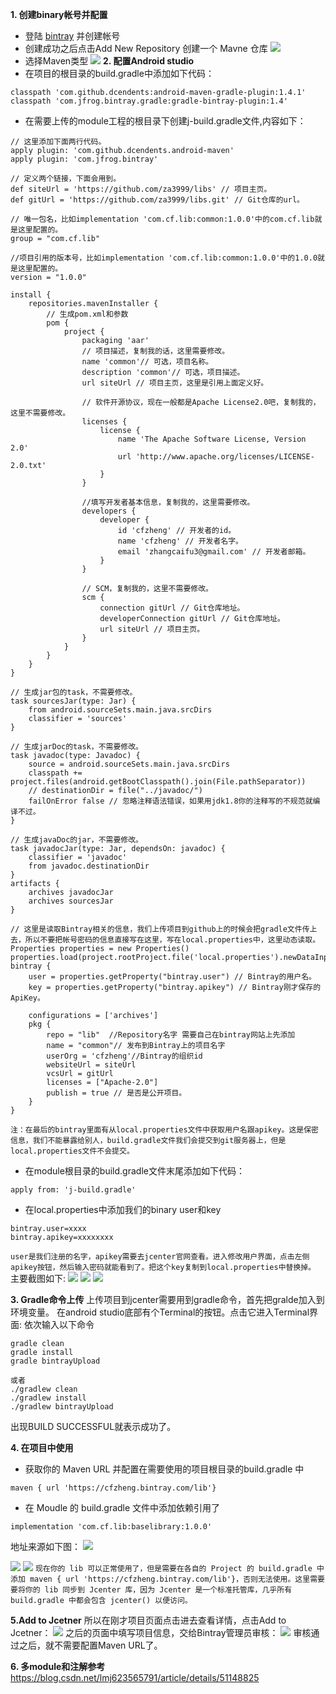 **1. 创建binary帐号并配置**
- 登陆 [bintray](https://bintray.com/) 并创建帐号
- 创建成功之后点击Add New Repository 创建一个 Mavne 仓库
![](https://upload-images.jianshu.io/upload_images/4443425-edbd4055384b8f09.png?imageMogr2/auto-orient/strip%7CimageView2/2/w/1240)
- 选择Maven类型
![](https://upload-images.jianshu.io/upload_images/4443425-9c69d8afcde89b3d.png?imageMogr2/auto-orient/strip%7CimageView2/2/w/1240)
**2. 配置Android studio**
- 在项目的根目录的build.gradle中添加如下代码：
```
classpath 'com.github.dcendents:android-maven-gradle-plugin:1.4.1'
classpath 'com.jfrog.bintray.gradle:gradle-bintray-plugin:1.4'
```
- 在需要上传的module工程的根目录下创建j-build.gradle文件,内容如下：
```
// 这里添加下面两行代码。
apply plugin: 'com.github.dcendents.android-maven'
apply plugin: 'com.jfrog.bintray'

// 定义两个链接，下面会用到。
def siteUrl = 'https://github.com/za3999/libs' // 项目主页。
def gitUrl = 'https://github.com/za3999/libs.git' // Git仓库的url。

// 唯一包名，比如implementation 'com.cf.lib:common:1.0.0'中的com.cf.lib就是这里配置的。
group = "com.cf.lib"

//项目引用的版本号，比如implementation 'com.cf.lib:common:1.0.0'中的1.0.0就是这里配置的。
version = "1.0.0"

install {
    repositories.mavenInstaller {
        // 生成pom.xml和参数
        pom {
            project {
                packaging 'aar'
                // 项目描述，复制我的话，这里需要修改。
                name 'common'// 可选，项目名称。
                description 'common'// 可选，项目描述。
                url siteUrl // 项目主页，这里是引用上面定义好。

                // 软件开源协议，现在一般都是Apache License2.0吧，复制我的，这里不需要修改。
                licenses {
                    license {
                        name 'The Apache Software License, Version 2.0'
                        url 'http://www.apache.org/licenses/LICENSE-2.0.txt'
                    }
                }

                //填写开发者基本信息，复制我的，这里需要修改。
                developers {
                    developer {
                        id 'cfzheng' // 开发者的id。
                        name 'cfzheng' // 开发者名字。
                        email 'zhangcaifu3@gmail.com' // 开发者邮箱。
                    }
                }

                // SCM，复制我的，这里不需要修改。
                scm {
                    connection gitUrl // Git仓库地址。
                    developerConnection gitUrl // Git仓库地址。
                    url siteUrl // 项目主页。
                }
            }
        }
    }
}

// 生成jar包的task，不需要修改。
task sourcesJar(type: Jar) {
    from android.sourceSets.main.java.srcDirs
    classifier = 'sources'
}

// 生成jarDoc的task，不需要修改。
task javadoc(type: Javadoc) {
    source = android.sourceSets.main.java.srcDirs
    classpath += project.files(android.getBootClasspath().join(File.pathSeparator))
    // destinationDir = file("../javadoc/")
    failOnError false // 忽略注释语法错误，如果用jdk1.8你的注释写的不规范就编译不过。
}

// 生成javaDoc的jar，不需要修改。
task javadocJar(type: Jar, dependsOn: javadoc) {
    classifier = 'javadoc'
    from javadoc.destinationDir
}
artifacts {
    archives javadocJar
    archives sourcesJar
}

// 这里是读取Bintray相关的信息，我们上传项目到github上的时候会把gradle文件传上去，所以不要把帐号密码的信息直接写在这里，写在local.properties中，这里动态读取。
Properties properties = new Properties()
properties.load(project.rootProject.file('local.properties').newDataInputStream())
bintray {
    user = properties.getProperty("bintray.user") // Bintray的用户名。
    key = properties.getProperty("bintray.apikey") // Bintray刚才保存的ApiKey。

    configurations = ['archives']
    pkg {
        repo = "lib"  //Repository名字 需要自己在bintray网站上先添加
        name = "common"// 发布到Bintray上的项目名字
        userOrg = 'cfzheng'//Bintray的组织id
        websiteUrl = siteUrl
        vcsUrl = gitUrl
        licenses = ["Apache-2.0"]
        publish = true // 是否是公开项目。
    }
}
```
`注：在最后的bintray里面有从local.properties文件中获取用户名跟apikey。这是保密信息，我们不能暴露给别人，build.gradle文件我们会提交到git服务器上，但是local.properties文件不会提交。`
- 在module根目录的build.gradle文件末尾添加如下代码：
```
apply from: 'j-build.gradle'
```
- 在local.properties中添加我们的binary user和key 
```
bintray.user=xxxx
bintray.apikey=xxxxxxxx
```
`user是我们注册的名字，apikey需要去jcenter官网查看。进入修改用户界面，点击左侧apikey按钮，然后输入密码就能看到了。把这个key复制到local.properties中替换掉。`
主要截图如下:
![](https://upload-images.jianshu.io/upload_images/4443425-da8d719fc32921ba.png?imageMogr2/auto-orient/strip%7CimageView2/2/w/1240)
![](https://upload-images.jianshu.io/upload_images/4443425-379e02adf2812034.png?imageMogr2/auto-orient/strip%7CimageView2/2/w/1240)
![](https://upload-images.jianshu.io/upload_images/4443425-12aa137cf94251b1.png?imageMogr2/auto-orient/strip%7CimageView2/2/w/1240)

**3. Gradle命令上传**
上传项目到jcenter需要用到gradle命令，首先把gralde加入到环境变量。
在android studio底部有个Terminal的按钮。点击它进入Terminal界面:
依次输入以下命令
```
gradle clean
gradle install
gradle bintrayUpload

或者
./gradlew clean
./gradlew install
./gradlew bintrayUpload
```
出现BUILD SUCCESSFUL就表示成功了。

**4. 在项目中使用**
- 获取你的 Maven URL 并配置在需要使用的项目根目录的build.gradle 中
```
maven { url 'https://cfzheng.bintray.com/lib'}
```
- 在 Moudle 的 build.gradle 文件中添加依赖引用了
```
implementation 'com.cf.lib:baselibrary:1.0.0'
```
地址来源如下图：
 ![](https://upload-images.jianshu.io/upload_images/4443425-56a99a056f03312d.png?imageMogr2/auto-orient/strip%7CimageView2/2/w/1240)

![](https://upload-images.jianshu.io/upload_images/4443425-4113d8110b039c5c.png?imageMogr2/auto-orient/strip%7CimageView2/2/w/1240)
![](https://upload-images.jianshu.io/upload_images/4443425-fb22dc9ffc9a973c.png?imageMogr2/auto-orient/strip%7CimageView2/2/w/1240)
`现在你的 lib 可以正常使用了，但是需要在各自的 Project 的 build.gradle 中添加 maven { url 'https://cfzheng.bintray.com/lib'}，否则无法使用。这里需要要将你的 lib 同步到 Jcenter 库，因为 Jcenter 是一个标准托管库，几乎所有 build.gradle 中都会包含 jcenter() 以便访问。`

**5.Add to Jcetner**
所以在刚才项目页面点击进去查看详情，点击Add to Jcetner：
![](https://upload-images.jianshu.io/upload_images/4443425-1b66db1132651ae2.png?imageMogr2/auto-orient/strip%7CimageView2/2/w/1240)
之后的页面中填写项目信息，交给Bintray管理员审核：
![](https://upload-images.jianshu.io/upload_images/4443425-7015aeb95c69ca8f.png?imageMogr2/auto-orient/strip%7CimageView2/2/w/1240)
审核通过之后，就不需要配置Maven URL了。

**6. 多module和注解参考**
 https://blog.csdn.net/lmj623565791/article/details/51148825
